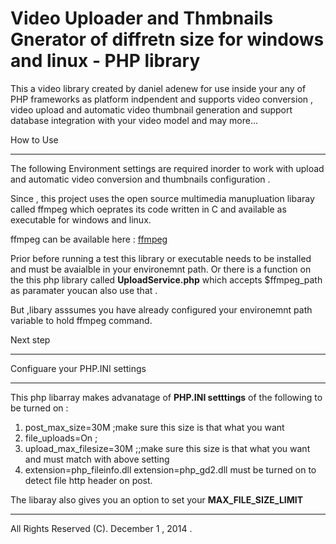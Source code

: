 Video Uploader and Thmbnails Gnerator of diffretn size for windows and linux - PHP library
=========================

This a video library created by daniel adenew for use inside your any of PHP frameworks as platform indpendent and supports video conversion , video upload and automatic video thumbnail generation and support database integration with your video model and may more...



How to  Use 
*************************

The following Environment settings are required inorder to work with upload and automatic video conversion and thumbnails configuration .

Since , this project uses the open source multimedia manupluation libaray called ffmpeg which oeprates its code written in C and available as executable for windows and linux. 

ffmpeg can be available here : <a href ="https://www.ffmpeg.org">ffmpeg</a>

Prior before running a test this library or executable needs to be installed and must be avaialble in your environemnt path.
Or there is a function on the  this php library called <b>UploadService.php</b> which accepts $ffmpeg_path as paramater youcan also use that .

But ,libary asssumes you have already configured your environemnt path variable to hold ffmpeg command.


Next step
****************************************
Configuare your PHP.INI settings 
****************************************
This php libarray makes advanatage of <b>PHP.INI setttings</b> of the following to be turned on :

1. post_max_size=30M ;make sure this size is that what you want
2. file_uploads=On ;
3. upload_max_filesize=30M ;;make sure this size is that what you want and must match with above setting
4. extension=php_fileinfo.dll
   extension=php_gd2.dll 
must be turned on to detect file http header on post.

The libaray also gives you an option to set your <b>MAX_FILE_SIZE_LIMIT</b> 
*******************************************************************************************************









All Rights Reserved (C). December 1 , 2014 .
